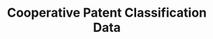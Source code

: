 ---
bigquery: https://console.cloud.google.com/bigquery?p=patents-public-data&d=cpc&page=dataset
citation: '“Cooperative Patent Classification” by the EPO and USPTO, for public use. '
contributors: EPO, USPTO
cost: None
description: Cooperative Patent Classification Data contains the scheme and definitions
  of the Cooperative Patent Classification system for classifying patent documents.
  The CPC is the result of a partnership between the EPO and the USPTO in their joint
  effort to develop a common, internationally compatible classification system for
  technical documents, in particular patent publications, which will be used by both
  offices in the patent granting process
documentation: https://www.cooperativepatentclassification.org/cpcSchemeAndDefinitions
last_edit: 04/12/2022, 11:00:19
location: https://www.cooperativepatentclassification.org/index
maintained_by: USPTO, EPO
schema_fields:
- symbol
- child_groups
- sizeCache
- titlePart
- not_allocatable
- limiting_references
- children
- applicationReferences
- parents
- notAllocatable
- informative_references
- application_references
- dateRevised
- residualReferences
- ipc_concordant
- title_part
- breakdownCode
- glossary
- residual_references
- title_full
- synonyms
- status
- level
- definition
- ipcConcordant
- additional_only
- date_revised
- limitingReferences
- titleFull
- breakdown_code
- informativeReferences
- childGroups
shortname: cooperative_patent_classification
tags:
- patents
- science
title: Cooperative Patent Classification Data
uuid: 984374a7-16e9-4b35-9445-458daceb01bf
---